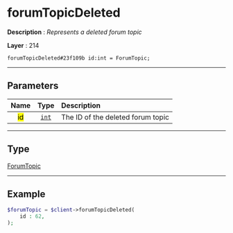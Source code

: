 # forumTopicDeleted

**Description** : *Represents a deleted forum topic*

**Layer** : 214

```tl
forumTopicDeleted#23f109b id:int = ForumTopic;
```

---

## Parameters

| Name | Type | Description |
| :---: | :---: | :--- |
| <mark>id</mark> | [`int`](type/int) | The ID of the deleted forum topic |

---

## Type

[ForumTopic](type/ForumTopic)

---

## Example

```php
$forumTopic = $client->forumTopicDeleted(
	id : 62,
);
```